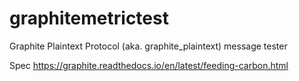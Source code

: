 # graphitemetrictest
Graphite Plaintext Protocol (aka. graphite_plaintext) message tester

Spec
https://graphite.readthedocs.io/en/latest/feeding-carbon.html
